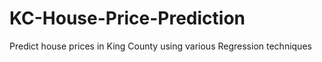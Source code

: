 # KC-House-Price-Prediction
Predict house prices in King County using various Regression techniques
